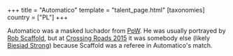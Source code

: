 +++
title = "Automatico"
template = "talent_page.html"
[taxonomies]
country = ["PL"]
+++

Automatico was a masked luchador from [PpW](@/o/ppw.md). He was usually portrayed by [Rob Scaffold](@/w/rob-scaffold.md), but at [Crossing Roads 2015](@/e/ppw/2015-08-31-ppw-crossing-roads-2015.md) it was somebody else (likely [Biesiad Strong](@/w/biesiad.md)) because Scaffold was a referee in Automatico's match.
